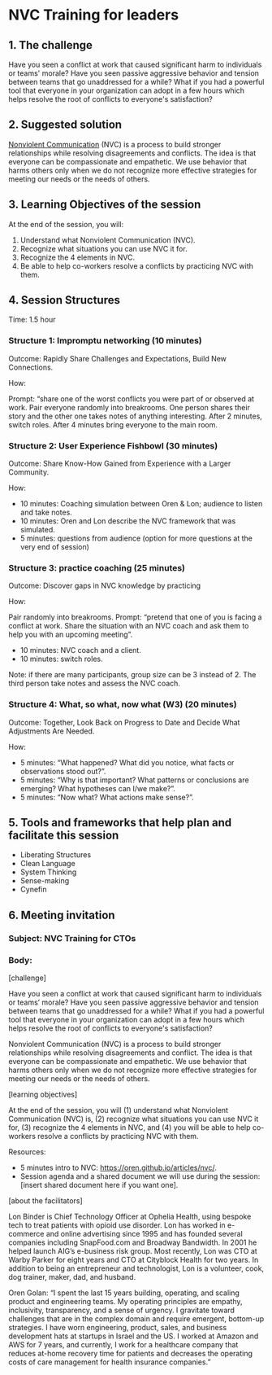 # NVC Training for leaders

## 1. The challenge
Have you seen a conflict at work that caused significant harm to individuals or teams' morale? Have you seen passive aggressive behavior and tension between teams that go unaddressed for a while? What if you had a powerful tool that everyone in your organization can adopt in a few hours which helps resolve the root of conflicts to everyone's satisfaction?

## 2. Suggested solution
[Nonviolent Communication](https://oren.github.io/articles/nvc/) (NVC) is a process to build stronger relationships while resolving disagreements and conflicts. The idea is that everyone can be compassionate and empathetic. We use behavior that harms others only when we do not recognize more effective strategies for meeting our needs or the needs of others.

## 3. Learning Objectives of the session
At the end of the session, you will:
1. Understand what Nonviolent Communication (NVC).
1. Recognize what situations you can use NVC it for.
1. Recognize the 4 elements in NVC.
1. Be able to help co-workers resolve a conflicts by practicing NVC with them.


## 4. Session Structures
Time: 1.5 hour

### Structure 1: Impromptu networking (10 minutes)

Outcome: Rapidly Share Challenges and Expectations, Build New Connections.

How:

Prompt: “share one of the worst conflicts you were part of or observed at work. Pair everyone randomly into breakrooms. One person shares their story and the other one takes notes of anything interesting. After 2 minutes, switch roles. After 4 minutes bring everyone to the main room.

### Structure 2: User Experience Fishbowl (30 minutes)

Outcome: Share Know-How Gained from Experience with a Larger Community.

How:

* 10 minutes: Coaching simulation between Oren & Lon; audience to listen and take notes.
* 10 minutes: Oren and Lon describe the NVC framework that was simulated.
* 5 minutes: questions from audience (option for more questions at the very end of session)

### Structure 3: practice coaching (25 minutes)

Outcome: Discover gaps in NVC knowledge by practicing

How:

Pair randomly into breakrooms. Prompt: “pretend that one of you is facing a conflict at work. Share the situation with an NVC coach and ask them to help you with an upcoming meeting”.

* 10 minutes: NVC coach and a client.
* 10 minutes: switch roles.

Note: if there are many participants, group size can be 3 instead of 2. The third person take notes and assess the NVC coach.


### Structure 4: What, so what, now what (W3) (20 minutes)

Outcome: Together, Look Back on Progress to Date and Decide What Adjustments Are Needed.

How:

* 5 minutes: “What happened? What did you notice, what facts or observations stood out?”.
* 5 minutes: “Why is that important? What patterns or conclusions are emerging? What hypotheses can I/we make?”.
* 5 minutes: “Now what? What actions make sense?”.

## 5. Tools and frameworks that help plan and facilitate this session
* Liberating Structures
* Clean Language
* System Thinking
* Sense-making
* Cynefin

## 6. Meeting invitation

### Subject: NVC Training for CTOs

### Body:

[challenge]

Have you seen a conflict at work that caused significant harm to individuals or teams’ morale? Have you seen passive aggressive behavior and tension between teams that go unaddressed for a while? What if you had a powerful tool that everyone in your organization can adopt in a few hours which helps resolve the root of conflicts to everyone's satisfaction?

Nonviolent Communication (NVC) is a process to build stronger relationships while resolving disagreements and conflict. The idea is that everyone can be compassionate and empathetic. We use behavior that harms others only when we do not recognize more effective strategies for meeting our needs or the needs of others.

[learning objectives]

At the end of the session, you will (1) understand what Nonviolent Communication (NVC) is, (2) recognize what situations you can use NVC it for, (3) recognize the 4 elements in NVC, and (4) you will be able to help co-workers resolve a conflicts by practicing NVC with them.

Resources:
* 5 minutes intro to NVC: https://oren.github.io/articles/nvc/.
* Session agenda and a shared document we will use during the session: [insert shared document here if you want one].

[about the facilitators]

Lon Binder is Chief Technology Officer at Ophelia Health, using bespoke tech to treat patients with opioid use disorder. Lon has worked in e-commerce and online advertising since 1995 and has founded several companies including SnapFood.com and Broadway Bandwidth. In 2001 he helped launch AIG’s e-business risk group. Most recently, Lon was CTO at Warby Parker for eight years and CTO at Cityblock Health for two years. In addition to being an entrepreneur and technologist, Lon is a volunteer, cook, dog trainer, maker, dad, and husband.

Oren Golan: “I spent the last 15 years building, operating, and scaling product and engineering teams. My operating principles are empathy, inclusivity, transparency, and a sense of urgency. I gravitate toward challenges that are in the complex domain and require emergent, bottom-up strategies. I have worn engineering, product, sales, and business development hats at startups in Israel and the US. I worked at Amazon and AWS for 7 years, and currently, I work for a healthcare company that reduces at-home recovery time for patients and decreases the operating costs of care management for health insurance companies.”
